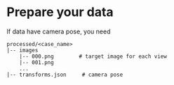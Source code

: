 # Prepare your data


If data have camera pose, you need   

```
processed/<case_name>
|-- images
    |-- 000.png        # target image for each view
    |-- 001.png
    ...
|-- transforms.json     # camera pose
```